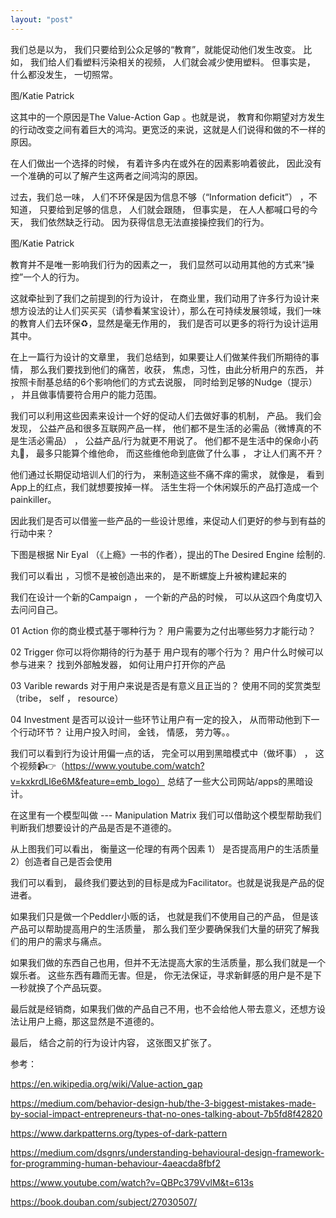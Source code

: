 ```yaml
---
layout: "post"
---
```


​我们总是以为， 我们只要给到公众足够的“教育”，就能促动他们发生改变。 
比如， 我们给人们看塑料污染相关的视频， 人们就会减少使用塑料。
但事实是， 什么都没发生， 一切照常。 


图/Katie Patrick 


这其中的一个原因是The Value-Action Gap 。也就是说， 教育和你期望对方发生的行动改变之间有着巨大的鸿沟。更宽泛的来说，这就是人们说得和做的不一样的原因。 

在人们做出一个选择的时候， 有着许多内在或外在的因素影响着彼此， 因此没有一个准确的可以了解产生这两者之间鸿沟的原因。 

过去，我们总一味， 人们不环保是因为信息不够（“Information deficit”）
，不知道， 只要给到足够的信息， 人们就会跟随， 但事实是， 在人人都喊口号的今天， 我们依然缺乏行动。  因为获得信息无法直接操控我们的行为。 



图/Katie Patrick 

教育并不是唯一影响我们行为的因素之一， 我们显然可以动用其他的方式来“操控”一个人的行为。 

这就牵扯到了我们之前提到的行为设计， 在商业里，我们动用了许多行为设计来想方设法的让人们买买买（请参看某宝设计），那么在可持续发展领域，我们一味的教育人们去环保♻️，显然是毫无作用的， 我们是否可以更多的将行为设计运用其中。 

在上一篇行为设计的文章里， 我们总结到，如果要让人们做某件我们所期待的事情， 那么我们要找到他们的痛苦，收获， 焦虑，习性，由此分析用户的东西， 并按照卡耐基总结的6个影响他们的方式去说服， 同时给到足够的Nudge（提示） ， 并且做事情要符合用户的能力范围。 

我们可以利用这些因素来设计一个好的促动人们去做好事的机制， 产品。 
我们会发现，  公益产品和很多互联网产品一样， 他们都不是生活的必需品（微博真的不是生活必需品） ， 公益产品/行为就更不用说了。 他们都不是生活中的保命小药丸💊， 最多只能算个维他命， 而这些维他命到底做了什么事 ，  才让人们离不开？ 

他们通过长期促动培训人们的行为， 来制造这些不痛不痒的需求， 就像是， 看到App上的红点，我们就想要按掉一样。 活生生将一个休闲娱乐的产品打造成一个painkiller。 

因此我们是否可以借鉴一些产品的一些设计思维，来促动人们更好的参与到有益的行动中来？ 

下图是根据 Nir Eyal （《上瘾》一书的作者），提出的The Desired Engine 绘制的.


我们可以看出 ，习惯不是被创造出来的， 是不断螺旋上升被构建起来的

我们在设计一个新的Campaign ， 一个新的产品的时候， 可以从这四个角度切入去问问自己。

01 Action
你的商业模式基于哪种行为？
用户需要为之付出哪些努力才能行动？ 

02 Trigger
你可以将你期待的行为基于 用户现有的哪个行为？
用户什么时候可以参与进来？
找到外部触发器， 如何让用户打开你的产品

03 Varible rewards
对于用户来说是否是有意义且正当的？
使用不同的奖赏类型（tribe， self ， resource）

04 Investment
是否可以设计一些环节让用户有一定的投入， 从而带动他到下一个行动环节？
让用户投入时间， 金钱， 情感， 劳力等。。


我们可以看到行为设计用偏一点的话， 完全可以用到黑暗模式中（做坏事） ， 这个视频📹👉（https://www.youtube.com/watch?v=kxkrdLI6e6M&feature=emb_logo） 总结了一些大公司网站/apps的黑暗设计。 

在这里有一个模型叫做 --- Manipulation Matrix
我们可以借助这个模型帮助我们判断我们想要设计的产品是否是不道德的。 


从上图我们可以看出， 衡量这一伦理的有两个因素
1） 是否提高用户的生活质量
2）创造者自己是否会使用

我们可以看到， 最终我们要达到的目标是成为Facilitator。也就是说我是产品的促进者。 

如果我们只是做一个Peddler小贩的话， 也就是我们不使用自己的产品， 但是该产品可以帮助提高用户的生活质量， 那么我们至少要确保我们大量的研究了解我们的用户的需求与痛点。 

如果我们做的东西自己也用，但并不无法提高大家的生活质量，那么我们就是一个娱乐者。 这些东西有趣而无害。但是， 你无法保证，寻求新鲜感的用户是不是下一秒就换了个产品玩耍。 

最后就是经销商，如果我们做的产品自己不用，也不会给他人带去意义，还想方设法让用户上瘾，那这显然是不道德的。 


最后， 结合之前的行为设计内容， 这张图又扩张了。 


参考：

https://en.wikipedia.org/wiki/Value-action_gap

https://medium.com/behavior-design-hub/the-3-biggest-mistakes-made-by-social-impact-entrepreneurs-that-no-ones-talking-about-7b5fd8f42820

https://www.darkpatterns.org/types-of-dark-pattern

https://medium.com/dsgnrs/understanding-behavioural-design-framework-for-programming-human-behaviour-4aeacda8fbf2

https://www.youtube.com/watch?v=QBPc379VvlM&t=613s

https://book.douban.com/subject/27030507/

